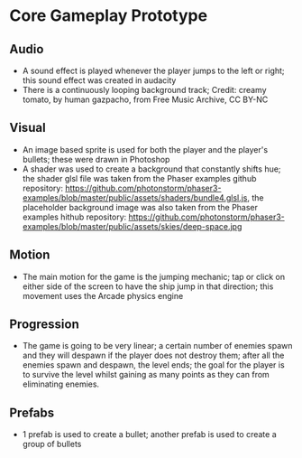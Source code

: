 # Core Gameplay Prototype

## Audio
 - A sound effect is played whenever the player jumps to the left or right; this sound effect was created in audacity
 - There is a continuously looping background track; Credit: creamy tomato, by human gazpacho, from Free Music Archive, CC BY-NC

## Visual
 - An image based sprite is used for both the player and the player's bullets; these were drawn in Photoshop
 - A shader was used to create a background that constantly shifts hue; the shader glsl file was taken from the Phaser examples github repository: https://github.com/photonstorm/phaser3-examples/blob/master/public/assets/shaders/bundle4.glsl.js, the placeholder background image was also taken from the Phaser examples hithub repository: https://github.com/photonstorm/phaser3-examples/blob/master/public/assets/skies/deep-space.jpg

## Motion
 - The main motion for the game is the jumping mechanic; tap or click on either side of the screen to have the ship jump in that direction; this movement uses the Arcade physics engine

## Progression
 - The game is going to be very linear; a certain number of enemies spawn and they will despawn if the player does not destroy them; after all the enemies spawn and despawn, the level ends; the goal for the player is to survive the level whilst gaining as many points as they can from eliminating enemies.

## Prefabs
 - 1 prefab is used to create a bullet; another prefab is used to create a group of bullets